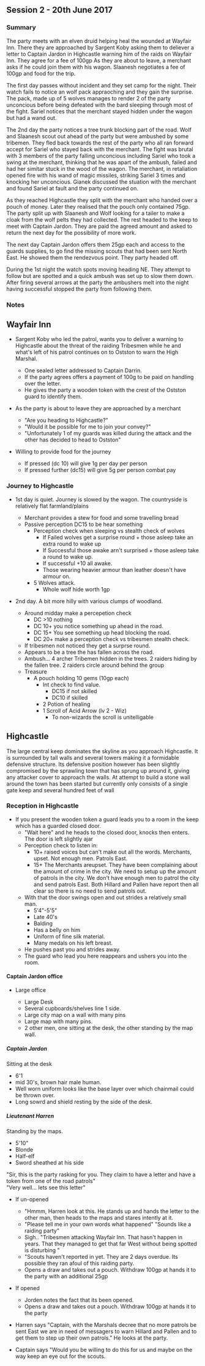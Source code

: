 ## Session 2 - 20th June 2017

### Summary

The party meets with an elven druid helping heal the wounded at Wayfair Inn. There they are approached by Sargent Koby asking them to deliever a letter to Captain Jardon in Highcastle warning him of the raids on Wayfair Inn. They agree for a fee of 100gp
As they are about to leave, a merchant asks if he could join them with his wagon. Slaanesh negotiates a fee of 100gp and food for the trip. 

The first day passes without incident and they set camp for the night. Their watch fails to notice an wolf pack appraoching and they gain the surprise. The pack, made up of 5 wolves manages to render 2 of the party unconcious before being defeated with the bard sleeping through most of the fight. Sariel notices that the merchant stayed hidden under the wagon but had a wand out.

The 2nd day the party notices a tree trunk blocking part of the road. Wolf and Slaanesh scout out ahead of the party but were ambushed by some tribemen. They fled back towards the rest of the party who all ran forward accept for Sariel who stayed back with the merchant. The fight was brutal with 3 members of the party falling unconcious including Sariel who took a swing at the merchant, thinking that he was apart of the ambush, failed and had her simitar stuck in the wood of the wagon. The merchant, in retaliation opened fire with his wand of magic missiles, striking Sariel 3 times and knocking her unconcious. Gianek discussed the stuation with the merchant and found Sariel at fault and the party continued on.

As they reached Highcastle they split with the merchant who handed over a pouch of money. Later they realised that the pouch only contained 75gp. The party split up with Slaanesh and Wolf looking for a tailer to make a cloak from the wolf pelts they had collected. The rest headed to the keep to meet with Captain Jardon. They are paid the agreed amount and asked to return the next day for the possibility of more work.

The next day Captain Jardon offers them 25gp each and access to the guards supplies, to go find the missing scouts that had been sent North East. He showed them the rendezvous point. They party headed off.

During the 1st night the watch spots moving heading NE. They attempt to follow but are spotted and a quick ambush was set up to slow them down. After firing several arrows at the party the ambushers melt into the night having successful stopped the party from following them.

### Notes

## Wayfair Inn

* Sargent Koby who led the patrol, wants you to deliver a warning to Highcastle about the threat of the raiding Tribesmen while he and what's left of his patrol continues on to Ostston to warn the High Marshal. 

  * One sealed letter addressed to Captain Darrin. 
  * If the party agrees offers a payment of 100g to be paid on handling over the letter.
  * He gives the party a wooden token with the crest of the Ostston guard to identify them.

* As the party is about to leave they are approached by a merchant

  * "Are you heading to Highcastle?"
  * "Would it be possible for me to join your convey?"
  * "Unfortunately 1 of my guards was killed during the attack and the other has decided to head to Ostston"
  
* Willing to provide food for the journey 
  * If pressed (dc 10) will give 1g per day per person
  * If pressed further (dc15) will give 5g per person combat pay

### Journey to Highcastle

* 1st day is quiet. Journey is slowed by the wagon. The countryside is relatively flat farmland/plains
  * Merchant provides a stew for food and some travelling bread
  * Passive perception DC15 to be hear something
    * Perception check when sleeping vs stealth check of wolves
      * If Failed wolves get a surprise round + those asleep take an extra round to wake up
      * If Successful those awake arn't surprised + those asleep take a round to wake up.
      * If successful +10 all awake.
      * Those wearing heavier armour than leather doesn't have armour on.
    * 5 Wolves attack.
      * Whole wolf hide worth 1gp

* 2nd day. A bit more hilly with various clumps of woodland. 
  * Around midday make a percepetion check
    * DC >10 nothing
    * DC 10+ you notice something up ahead in the road.
    * DC 15+ You see something up head blocking the road.
    * DC 20+ make a perception check vs tribesmen stealth check.
  * If tribesmen not noticed they get a surprse round.
  * Appears to be a tree the has fallen across the road.
  * Ambush... 4 archer Tribemen hidden in the trees. 2 raiders hiding by the fallen tree. 2 raiders circle around behind the group
  * Treasure
    * A pouch holding 10 gems (10gp each)
      * Int check to find value.
        * DC15 if not skilled
        * DC10 if skilled
      * 2 Potion of healing
      * 1 Scroll of Acid Arrow (lv 2 - Wiz)
        * To non-wizards the scroll is unitelligable
        
## Highcastle
      
The large central keep dominates the skyline as you approach Highcastle. It is surrounded by tall walls and several towers making it a formidable defensive structure. Its defensive position however has been slightly compromised by the sprawling town that has sprung up around it, giving any attacker cover to approach the walls. At attempt to build a stone wall around the town has been started but currently only consists of a single gate keep and several hundred feet of wall

### Reception in Highcastle
* If you present the wooden token a guard leads you to a room in the keep which has a guarded closed door.
  * "Wait here" and he heads to the closed door, knocks then enters. The door is left slightly ajar
  * Perception check to listen in:
    * 10+ raised voices but can't make out all the words. Merchants, upset. Not enough men. Patrols East.
    * 15+ The Merchants areupset. They have been complaining about the amount of crime in the city. We need to setup up the amount of patrols in the city. We don't have enough men to patrol the city and send patrols East. Both Hillard and Pallen have report then all clear so there is no need to send patrols out.
  * With that the door swings open and out strides a relatively small man.
    * 5'4"-5'5"
    * Late 40's
    * Balding
    * Has a belly on him
    * Uniform of fine silk material.
    * Many medals on his left breast.
  * He pushes past you and strides away.
  * The guard who lead you here reappears and ushers you into the room.

#### Captain Jardon office
  
* Large office

  * Large Desk
  * Several cupboards/shelves line 1 side.
  * Large city map on a wall with many pins
  * Large map with many pins.
  * 2 other men, one sitting at the desk, the other standing by the map wall.
  
##### Captain Jardon
Sitting at the desk
* 6'1 
* mid 30's, brown hair male human. 
* Well worn uniform looks like the base layer over which chainmail could be thrown over. 
* Long sowrd and shield resting by the side of the desk.

##### Lieutenant Harren
Standing by the maps.

* 5'10"
* Blonde
* Half-elf
* Sword sheathed at his side

"Sir, this is the party rasking for you. They claim to have a letter and have a token from one of the road patrols"  
"Very well... lets see this letter"
  * If un-opened
    * "Hmmm, Harren look at this. He stands up and hands the letter to the other man, then heads to the maps and stares intently at it.
    * "Please tell me in your own words what happened" "Sounds like a raiding party"
    * Sigh.. "Tribesmen attacking Wayfair Inn. That hasn't happen in years. That they managed to get that far West without being spotted is disturbing "
    * "Scouts haven't reported in yet. They are 2 days overdue. Its possible they ran afoul of this raiding party.
    * Opens a draw and takes out a pouch. Withdraw 100gp at hands it to the party with an additional 25gp
    
  * If opened
    * Jorden notes the fact that its been opened.
    * Opens a draw and takes out a pouch. Withdraw 100gp at hands it to the party

* Harren says "Captain, with the Marshals decree that no more patrols be sent East we are in need of messagers to warn Hillard and Pallen and to get them to step up their own patrols." He looks at the party.
* Captain says "Would you be willing to do this for us and maybe on the way keep an eye out for the scouts.
